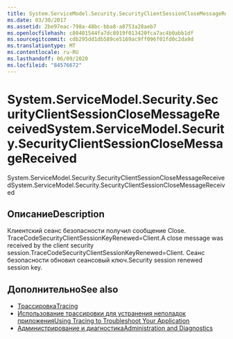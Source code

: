 ```yaml
---
title: System.ServiceModel.Security.SecurityClientSessionCloseMessageReceived
ms.date: 03/30/2017
ms.assetid: 2be97eac-798a-48bc-bba8-a8753a28aeb7
ms.openlocfilehash: c80401544fa7dc8919f013420fca7ac4b0abb1df
ms.sourcegitcommit: cdb295dd1db589ce5169ac9ff096f01fd0c2da9d
ms.translationtype: MT
ms.contentlocale: ru-RU
ms.lasthandoff: 06/09/2020
ms.locfileid: "84576672"
---
```

# <a name="systemservicemodelsecuritysecurityclientsessionclosemessagereceived"></a><span data-ttu-id="ece68-102">System.ServiceModel.Security.SecurityClientSessionCloseMessageReceived</span><span class="sxs-lookup"><span data-stu-id="ece68-102">System.ServiceModel.Security.SecurityClientSessionCloseMessageReceived</span></span>
<span data-ttu-id="ece68-103">System.ServiceModel.Security.SecurityClientSessionCloseMessageReceived</span><span class="sxs-lookup"><span data-stu-id="ece68-103">System.ServiceModel.Security.SecurityClientSessionCloseMessageReceived</span></span>  
  
## <a name="description"></a><span data-ttu-id="ece68-104">Описание</span><span class="sxs-lookup"><span data-stu-id="ece68-104">Description</span></span>  
 <span data-ttu-id="ece68-105">Клиентский сеанс безопасности получил сообщение Close. TraceCodeSecurityClientSessionKeyRenewed=Client.</span><span class="sxs-lookup"><span data-stu-id="ece68-105">A close message was received by the client security session.TraceCodeSecurityClientSessionKeyRenewed=Client.</span></span> <span data-ttu-id="ece68-106">Сеанс безопасности обновил сеансовый ключ.</span><span class="sxs-lookup"><span data-stu-id="ece68-106">Security session renewed session key.</span></span>  
  
## <a name="see-also"></a><span data-ttu-id="ece68-107">Дополнительно</span><span class="sxs-lookup"><span data-stu-id="ece68-107">See also</span></span>

- [<span data-ttu-id="ece68-108">Трассировка</span><span class="sxs-lookup"><span data-stu-id="ece68-108">Tracing</span></span>](index.md)
- [<span data-ttu-id="ece68-109">Использование трассировки для устранения неполадок приложения</span><span class="sxs-lookup"><span data-stu-id="ece68-109">Using Tracing to Troubleshoot Your Application</span></span>](using-tracing-to-troubleshoot-your-application.md)
- [<span data-ttu-id="ece68-110">Администрирование и диагностика</span><span class="sxs-lookup"><span data-stu-id="ece68-110">Administration and Diagnostics</span></span>](../index.md)
